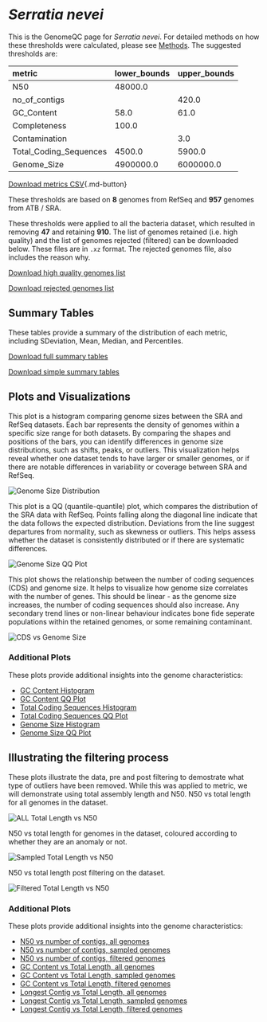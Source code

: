 # *Serratia nevei*

This is the GenomeQC page for *Serratia nevei*. For detailed methods on how these thresholds were calculated, please see [Methods](../../methods.md).
The suggested thresholds are: 

| metric                 | lower_bounds   | upper_bounds   |
|:-----------------------|:---------------|:---------------|
| N50                    | 48000.0        |                |
| no_of_contigs          |                | 420.0          |
| GC_Content             | 58.0           | 61.0           |
| Completeness           | 100.0          |                |
| Contamination          |                | 3.0            |
| Total_Coding_Sequences | 4500.0         | 5900.0         |
| Genome_Size            | 4900000.0      | 6000000.0      |

[Download metrics CSV](Serratia_nevei_metrics.csv){.md-button}


These thresholds are based on **8** genomes from RefSeq and **957** genomes from ATB / SRA.

These thresholds were applied to all the bacteria dataset, which resulted in removing **47** and retaining **910**.
The list of genomes retained (i.e. high quality) and the list of genomes rejected (filtered) can be downloaded below. These files are in `.xz` format. The rejected genomes file, also includes the reason why.

[Download high quality genomes list](Serratia_nevei_high_quality_genomes.csv.xz)


[Download rejected genomes list](Serratia_nevei_filtered_out_genomes.csv.xz)



## Summary Tables
These tables provide a summary of the distribution of each metric, including SDeviation, Mean, Median, and Percentiles.

[Download full summary tables](summary.csv)

[Download simple summary tables](selected_summary.csv)

## Plots and Visualizations

This plot is a histogram comparing genome sizes between the SRA and RefSeq datasets. Each bar represents the density of genomes within a specific size range for both datasets. By comparing the shapes and positions of the bars, you can identify differences in genome size distributions, such as shifts, peaks, or outliers. This visualization helps reveal whether one dataset tends to have larger or smaller genomes, or if there are notable differences in variability or coverage between SRA and RefSeq.

![Genome Size Distribution](Genome_Size_refseq_histogram_kde.png)

This plot is a QQ (quantile-quantile) plot, which compares the distribution of the SRA data with RefSeq. Points falling along the diagonal line indicate that the data follows the expected distribution. Deviations from the line suggest departures from normality, such as skewness or outliers. This helps assess whether the dataset is consistently distributed or if there are systematic differences.

![Genome Size QQ Plot](Genome_Size_refseq_qqplot.png)

This plot shows the relationship between the number of coding sequences (CDS) and genome size. It helps to visualize how genome size correlates with the number of genes. This should be linear - as the genome size increases, the number of coding sequences should also increase. Any secondary trend lines or non-linear behaviour indicates bone fide seperate populations within the retained genomes, or some remaining contaminant. 

![CDS vs Genome Size](Serratia_nevei_CDS_vs_Genome_Size.png)

### Additional Plots

These plots provide additional insights into the genome characteristics:

- [GC Content Histogram](GC_Content_refseq_histogram_kde.png)
- [GC Content QQ Plot](GC_Content_refseq_qqplot.png)
- [Total Coding Sequences Histogram](Total_Coding_Sequences_refseq_histogram_kde.png)
- [Total Coding Sequences QQ Plot](Total_Coding_Sequences_refseq_qqplot.png)
- [Genome Size Histogram](Genome_Size_refseq_histogram_kde.png)
- [Genome Size QQ Plot](Genome_Size_refseq_qqplot.png)
## Illustrating the filtering process
These plots illustrate the data, pre and post filtering to demostrate what type of outliers have been removed. While this was applied to metric, we will demonstrate using total assembly length and N50.
N50 vs total length for all genomes in the dataset.

![ALL Total Length vs N50](Serratia_nevei_all_total_length_N50.png)

N50 vs total length for genomes in the dataset, coloured according to whether they are an anomaly or not.

![Sampled Total Length vs N50](Serratia_nevei_sample_total_length_N50.png)

N50 vs total length post filtering on the dataset.

![Filtered Total Length vs N50](Serratia_nevei_filt_total_length_N50.png)

### Additional Plots

These plots provide additional insights into the genome characteristics:

- [N50 vs number of contigs, all genomes](Serratia_nevei_all_N50_number.png)
- [N50 vs number of contigs, sampled genomes](Serratia_nevei_sample_N50_number.png)
- [N50 vs number of contigs, filtered genomes](Serratia_nevei_filt_N50_number.png)
- [GC Content vs Total Length, all genomes](Serratia_nevei_all_total_length_GC_Content.png)
- [GC Content vs Total Length, sampled genomes](Serratia_nevei_sample_total_length_GC_Content.png)
- [GC Content vs Total Length, filtered genomes](Serratia_nevei_filt_total_length_GC_Content.png)
- [Longest Contig vs Total Length, all genomes](Serratia_nevei_all_total_length_longest.png)
- [Longest Contig vs Total Length, sampled genomes](Serratia_nevei_sample_total_length_longest.png)
- [Longest Contig vs Total Length, filtered genomes](Serratia_nevei_filt_total_length_longest.png)
